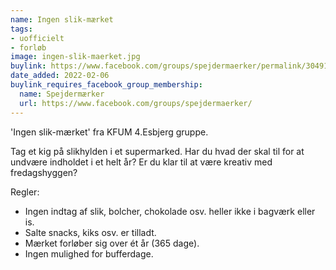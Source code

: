 ```yaml
---
name: Ingen slik-mærket
tags:
- uofficielt
- forløb
image: ingen-slik-maerket.jpg
buylink: https://www.facebook.com/groups/spejdermaerker/permalink/3049104178654944/
date_added: 2022-02-06
buylink_requires_facebook_group_membership:
  name: Spejdermærker
  url: https://www.facebook.com/groups/spejdermaerker/
---
```

'Ingen slik-mærket' fra KFUM 4.Esbjerg gruppe.

Tag et kig på slikhylden i et supermarked. Har du hvad der skal til for at undvære indholdet i et helt år? Er du klar til at være kreativ med fredagshyggen?

Regler:
- Ingen indtag af slik, bolcher, chokolade osv. heller ikke i bagværk eller is.
- Salte snacks, kiks osv. er tilladt.
- Mærket forløber sig over ét år (365 dage).
- Ingen mulighed for bufferdage.
